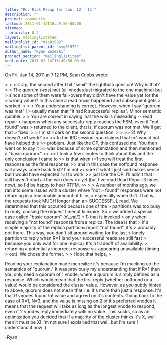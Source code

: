 ```yaml
---
title: "Re: Riak Recap for Jan. 12 - 13."
description: ""
project: community
lastmod: 2011-01-14T16:49:56-08:00
sitemap:
  priority: 0.2
layout: mailinglistitem
mailinglist_id: "msg01982"
mailinglist_parent_id: "msg01979"
author_name: "Ryan Zezeski"
project_section: "mailinglistitem"
sent_date: 2011-01-14T16:49:56-08:00
---
```



On Fri, Jan 14, 2011 at 7:12 PM, Sean Cribbs  wrote:

&gt;
&gt;
&gt; Crap, the second after I hit "send" the lightbulb goes on! Why is that?
&gt;
&gt; The quorum \\_was\\_ met (all vnodes just migrated to the one machine) but
&gt; since some of them were fail-overs they didn't have the value yet (or the
&gt; wrong value)? In this case a read repair happened and subsequent gets
&gt; worked.
&gt;
&gt;
&gt; Your understanding is correct. However, when I say "quorum was met" I
&gt; usually mean that "it had R successful replies". Minor semantic quibble.
&gt;
&gt; You are correct in saying that the wiki is misleading -- read repair
&gt; happens when any successful reply reaches the FSM, even if "not found" was
&gt; returned to the client, that is, if quorum was not met. We'll get that
&gt; fixed.
&gt;
&gt; I'm still dark on the second question.
&gt;
&gt;
&gt;&gt; 2) Why doesn't r=1 work?
&gt;&gt;
&gt;&gt; In the IRC session, you claimed that r=1 would not have helped this
&gt;&gt; problem. Just like the OP, this confused me. You then went on to say it
&gt;&gt; was because of some optimization and then mentioned a "basic quorum."
&gt;&gt;
&gt;&gt; I took a few minutes to think about this and the only conclusion I came to
&gt;&gt; is that when r=1 you will treat the first response as the final response,
&gt;&gt; and in this case the notfound response will always come back first? I'm not
&gt;&gt; sure if what I just said makes sense but I would have expected r=1 to work,
&gt;&gt; just like the OP. I'll admit that I still haven't read all the wiki docs
&gt;&gt; yet (but I've read Read Repair 3 times now), so I'd be happy to hear RTFM.
&gt;&gt;
&gt;
&gt; A number of months ago, we ran into some issues with a cluster where "not
&gt; found" responses were not returning in a reasonable amount of time,
&gt; especially when R=1. That is, the requests took MUCH longer than a
&gt; SUCCESSFUL read. We determined that this occurred because one of the
&gt; partitions was too busy to reply, causing the request timeout to expire. So
&gt; we added a special case called "basic quorum" (n\\_val/2 + 1) that is invoked
&gt; only when receiving a "not found" response from a replica. The idea is that
&gt; if a simple majority of the replica partitions report "not found", it's
&gt; probably not there. This way, you don't sit around waiting for the last
&gt; lonely partition to reply when R=1 (and your successful reads are still fast
&gt; because you only wait for one replica). It's a tradeoff of availability:
&gt; returning a potentially incorrect response vs. appearing unavailable (timing
&gt; out). We chose the former.
&gt;
&gt; Hope that helps,
&gt;


Reading your explanation made me realize it's because I'm mucking up
the semantics of "quorum." It was previously my understanding that if R=1
then you only need a quorum of 1 vnode, where a quorum is simply defined as
a response. Which would mean that the first reply (whether notfound or a
value) would be considered the cluster value. However, as you subtly hinted
to above, quorum does not mean that, i.e. it's more than just a response.
 It's that R vnodes found \\_a\\_ value and agreed on it's contents. Going back
to the case of R=1, N=3, and the value is missing on 2 of it's preferred
vnodes it means that the request will take as long as the longest vnode to
respond, even if 2 vnodes reply immediately with no value. This sucks, so
as an optimization you decided that if a majority of the cluster thinks it's
X, well then it must be X! I'm not sure I explained that well, but I'm sure
I understand it now :)


-Ryan
